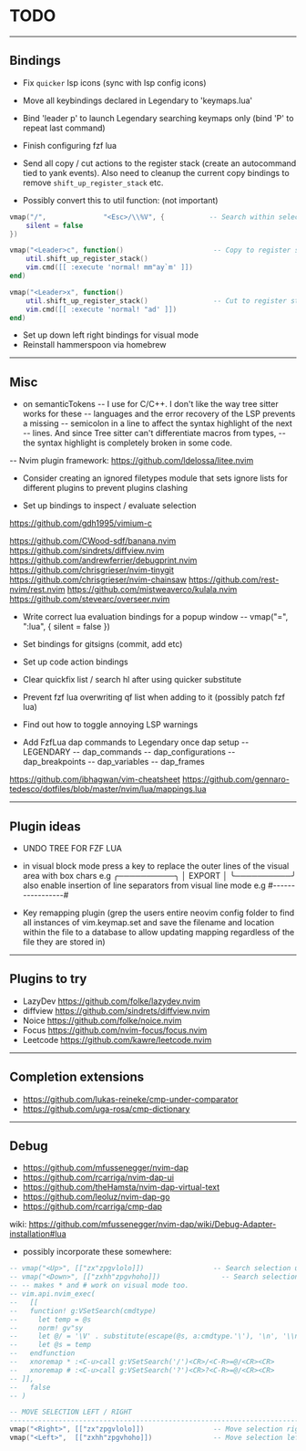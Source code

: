# TODO

---

## Bindings

- Fix `quicker` lsp icons (sync with lsp config icons)

- Move all keybindings declared in Legendary to 'keymaps.lua'
- Bind 'leader p' to launch Legendary searching keymaps only (bind 'P' to repeat last command)

- Finish configuring fzf lua

- Send all copy / cut actions to the register stack (create an autocommand tied to yank events). Also need to cleanup the current copy bindings to remove `shift_up_register_stack` etc.

- Possibly convert this to util function: (not important)
```lua
vmap("/",              "<Esc>/\\%V", {           -- Search within selection
    silent = false
})
```

```lua
vmap("<Leader>c", function()                      -- Copy to register stack
    util.shift_up_register_stack()
    vim.cmd([[ :execute 'normal! mm"ay`m' ]])
end)

vmap("<Leader>x", function()
    util.shift_up_register_stack()                -- Cut to register stack
    vim.cmd([[ :execute 'normal! "ad' ]])
end)
```





- Set up down left right bindings for visual mode
- Reinstall hammerspoon via homebrew


---

## Misc

- on semanticTokens
-- I use for C/C++. I don't like the way tree sitter works for these
-- languages and the error recovery of the LSP prevents a missing
-- semicolon in a line to affect the syntax highlight of the next
-- lines. And since Tree sitter can't differentiate macros from types,
-- the syntax highlight is completely broken in some code.


-- Nvim plugin framework:
    https://github.com/ldelossa/litee.nvim


- Consider creating an ignored filetypes module that sets ignore lists for different plugins to prevent plugins clashing

- Set up bindings to inspect / evaluate selection


https://github.com/gdh1995/vimium-c



https://github.com/CWood-sdf/banana.nvim
https://github.com/sindrets/diffview.nvim
https://github.com/andrewferrier/debugprint.nvim
https://github.com/chrisgrieser/nvim-tinygit
https://github.com/chrisgrieser/nvim-chainsaw
https://github.com/rest-nvim/rest.nvim
https://github.com/mistweaverco/kulala.nvim
https://github.com/stevearc/overseer.nvim


- Write correct lua evaluation bindings for a popup window -- vmap("=", ":lua<CR>", { silent = false })

- Set bindings for gitsigns (commit, add etc)
- Set up code action bindings
- Clear quickfix list / search hl after using quicker substitute
- Prevent fzf lua overwriting qf list when adding to it (possibly patch fzf lua)
- Find out how to toggle annoying LSP warnings

- Add FzfLua dap commands to Legendary once dap setup
-- LEGENDARY
-- dap_commands
-- dap_configurations
-- dap_breakpoints
-- dap_variables
-- dap_frames


https://github.com/ibhagwan/vim-cheatsheet
https://github.com/gennaro-tedesco/dotfiles/blob/master/nvim/lua/mappings.lua

---

## Plugin ideas

- UNDO TREE FOR FZF LUA

- in visual block mode press a key to replace the outer lines of the visual area with box chars e.g
╭──────────╮
│  EXPORT  │
╰──────────╯
also enable insertion of line separators from visual line mode e.g #-----------------#

- Key remapping plugin (grep the users entire neovim config folder to find all instances of vim.keymap.set and save the filename and location within the file to a database to allow updating mapping regardless of the file they are stored in)

---

## Plugins to try

- LazyDev     https://github.com/folke/lazydev.nvim
- diffview    https://github.com/sindrets/diffview.nvim
- Noice       https://github.com/folke/noice.nvim
- Focus       https://github.com/nvim-focus/focus.nvim
- Leetcode    https://github.com/kawre/leetcode.nvim

---

## Completion extensions

- https://github.com/lukas-reineke/cmp-under-comparator
- https://github.com/uga-rosa/cmp-dictionary

---

## Debug

- https://github.com/mfussenegger/nvim-dap
- https://github.com/rcarriga/nvim-dap-ui
- https://github.com/theHamsta/nvim-dap-virtual-text
- https://github.com/leoluz/nvim-dap-go
- https://github.com/rcarriga/cmp-dap

wiki: https://github.com/mfussenegger/nvim-dap/wiki/Debug-Adapter-installation#lua



- possibly incorporate these somewhere:

```lua
-- vmap("<Up>", [["zx"zpgvlolo]])                 -- Search selection up
-- vmap("<Down>", [["zxhh"zpgvhoho]])               -- Search selection down
-- -- makes * and # work on visual mode too.
-- vim.api.nvim_exec(
--   [[
--   function! g:VSetSearch(cmdtype)
--     let temp = @s
--     norm! gv"sy
--     let @/ = '\V' . substitute(escape(@s, a:cmdtype.'\'), '\n', '\\n', 'g')
--     let @s = temp
--   endfunction
--   xnoremap * :<C-u>call g:VSetSearch('/')<CR>/<C-R>=@/<CR><CR>
--   xnoremap # :<C-u>call g:VSetSearch('?')<CR>?<C-R>=@/<CR><CR>
-- ]],
--   false
-- )

-- MOVE SELECTION LEFT / RIGHT
--------------------------------------------------------------------------------
vmap("<Right>", [["zx"zpgvlolo]])                 -- Move selection right
vmap("<Left>",  [["zxhh"zpgvhoho]])               -- Move selection left
```
